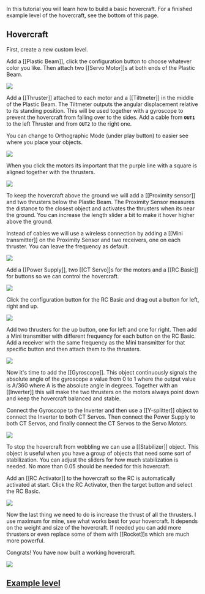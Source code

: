 In this tutorial you will learn how to build a basic hovercraft. For a finished example level of the hovercraft, see the bottom of this page.

## Hovercraft
First, create a new custom level.

Add a [[Plastic Beam]], click the configuration button to choose whatever color you like. Then attach two [[Servo Motor]]s at both ends of the Plastic Beam.

![](/wiki/images/imgur/7xOcOmI.webp)

Add a [[Thruster]] attached to each motor and a [[Tiltmeter]] in the middle of the Plastic Beam. The Tiltmeter outputs the angular displacement relative to its standing position. This will be used together with a gyroscope to prevent the hovercraft from falling over to the sides. Add a cable from **`OUT1`** to the left Thruster and from **`OUT2`** to the right one.

You can change to Orthographic Mode (under play button) to easier see where you place your objects.

![](/wiki/images/imgur/KwB6vDQ.webp)

When you click the motors its important that the purple line with a square is aligned together with the thrusters.

![](/wiki/images/imgur/mydaF7c.webp)

To keep the hovercraft above the ground we will add a [[Proximity sensor]] and two thrusters below the Plastic Beam. The Proximity Sensor measures the distance to the closest object and activates the thrusters when its near the ground. You can increase the length slider a bit to make it hover higher above the ground.

Instead of cables we will use a wireless connection by adding a [[Mini transmitter]] on the Proximity Sensor and two receivers, one on each thruster. You can leave the frequency as default.

![](/wiki/images/imgur/95ynZKg.webp)

Add a [[Power Supply]], two [[CT Servo]]s for the motors and a [[RC Basic]] for buttons so we can control the hovercraft.

![](/wiki/images/imgur/cUlmyso.webp)

Click the configuration button for the RC Basic and drag out a button for left, right and up.

![](/wiki/images/imgur/fiH2pFx.webp)

Add two thrusters for the up button, one for left and one for right. Then add a Mini transmitter with different frequency for each button on the RC Basic. Add a receiver with the same frequency as the Mini transmitter for that specific button and then attach them to the thrusters.

![](/wiki/images/imgur/P4r5oKa.webp)

Now it's time to add the [[Gyroscope]]. This object continuously signals the absolute angle of the gyroscope a value from 0 to 1 where the output value is A/360 where A is the absolute angle in degrees. Together with an [[Inverter]] this will make the two thrusters on the motors always point down and keep the hovercraft balanced and stable.

Connect the Gyroscope to the Inverter and then use a [[Y-splitter]] object to connect the Inverter to both CT Servos. Then connect the Power Supply to both CT Servos, and finally connect the CT Servos to the Servo Motors.

![](/wiki/images/imgur/wtdKCh5.webp)

To stop the hovercraft from wobbling we can use a [[Stabilizer]] object. This object is useful when you have a group of objects that need some sort of stabilization. You can adjust the sliders for how much stabilization is needed. No more than 0.05 should be needed for this hovercraft.

Add an [[RC Activator]] to the hovercraft so the RC is automatically activated at start. Click the RC Activator, then the target button and select the RC Basic.

![](/wiki/images/imgur/LPyj3EV.webp)

Now the last thing we need to do is increase the thrust of all the thrusters. I use maximum for mine, see what works best for your hovercraft. It depends on the weight and size of the hovercraft. If needed you can add more thrusters or even replace some of them with [[Rocket]]s which are much more powerful.

Congrats! You have now built a working hovercraft.

![](/wiki/images/imgur/tLL8MSJ.webp)

## [Example level](https://archive.principia-web.se/level/6109)
